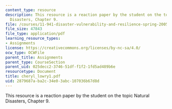 ```yaml
---
content_type: resource
description: This resource is a reaction paper by the student on the topic Natural
  Disasters, Chapter 9.
file: /courses/11-941-disaster-vulnerability-and-resilience-spring-2005/2879687aba2c34e03abc107036b67d8d_cheryl_lowry1.pdf
file_size: 47843
file_type: application/pdf
learning_resource_types:
- Assignments
license: https://creativecommons.org/licenses/by-nc-sa/4.0/
ocw_type: OCWFile
parent_title: Assignments
parent_type: CourseSection
parent_uid: 025decc2-3746-51df-f1f2-1fd5ad489b6e
resourcetype: Document
title: cheryl_lowry1.pdf
uid: 2879687a-ba2c-34e0-3abc-107036b67d8d
---
```

This resource is a reaction paper by the student on the topic Natural Disasters, Chapter 9.